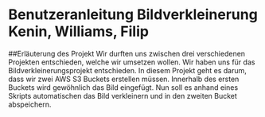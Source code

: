 # Benutzeranleitung Bildverkleinerung Kenin, Williams, Filip
##Erläuterung des Projekt
Wir durften uns zwischen drei verschiedenen Projekten entschieden, welche wir umsetzen wollen. 
Wir haben uns für das Bildverkleinerungsprojekt entschieden.
In diesem Projekt geht es darum, dass wir zwei AWS S3 Buckets erstellen müssen. Innerhalb des ersten Buckets wird gewöhnlich das Bild eingefügt.
Nun soll es anhand eines Skripts automatischen das Bild verkleinern und in den zweiten Bucket abspeichern. 
